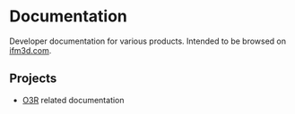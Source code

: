 # Documentation
Developer documentation for various products. Intended to be browsed on [ifm3d.com](http://www.ifm3d.com).

## Projects

- [O3R](O3R/README.md) related documentation
